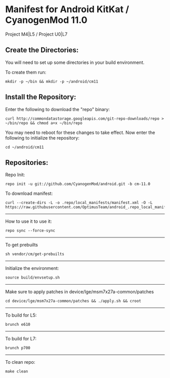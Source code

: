 Manifest for Android KitKat / CyanogenMod 11.0
====================================
Project M4|L5 / Project U0|L7

Create the Directories:
---

You will need to set up some directories in your build environment.

To create them run:

    mkdir -p ~/bin && mkdir -p ~/android/cm11


Install the Repository:
---

Enter the following to download the "repo" binary:

    curl http://commondatastorage.googleapis.com/git-repo-downloads/repo > ~/bin/repo && chmod a+x ~/bin/repo

You may need to reboot for these changes to take effect. 
Now enter the following to initialize the repository:

    cd ~/android/cm11

Repositories:
---

Repo Init:

    repo init -u git://github.com/CyanogenMod/android.git -b cm-11.0

To download manifest:

    curl --create-dirs -L -o .repo/local_manifests/manifest.xml -O -L https://raw.githubusercontent.com/OptimusTeam/android_.repo_local_manifests/master/manifest.xml

---

How to use it to use it:

    repo sync --force-sync

---

To get prebuilts

    sh vendor/cm/get-prebuilts

---

Initialize the environment:

    source build/envsetup.sh

---

Make sure to apply patches in device/lge/msm7x27a-common/patches
    
    cd device/lge/msm7x27a-common/patches && ./apply.sh && croot

---

To build for L5:

    brunch e610

---

To build for L7:

    brunch p700

---

To clean repo:

    make clean
